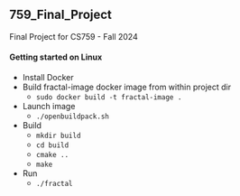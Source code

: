## 759_Final_Project
Final Project for CS759 - Fall 2024

#### Getting started on Linux
- Install Docker
- Build fractal-image docker image from within project dir
    - `sudo docker build -t fractal-image .`
- Launch image
    - `./openbuildpack.sh`
- Build
    - `mkdir build`
    - `cd build`
    - `cmake ..`
    - `make`
- Run
    - `./fractal`
